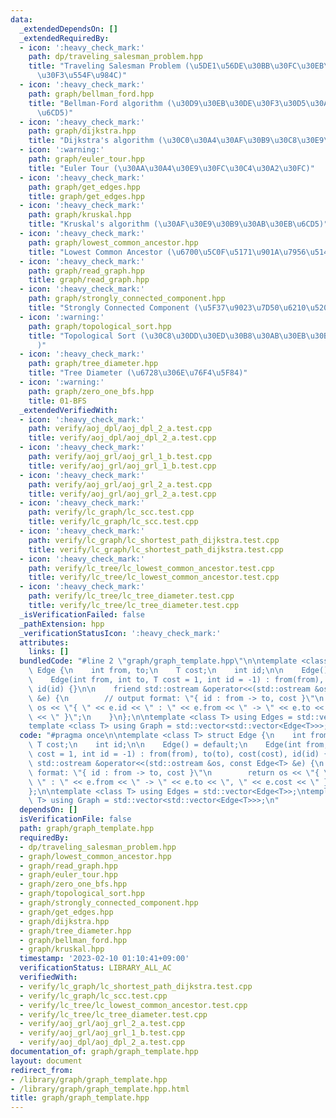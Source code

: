 ```yaml
---
data:
  _extendedDependsOn: []
  _extendedRequiredBy:
  - icon: ':heavy_check_mark:'
    path: dp/traveling_salesman_problem.hpp
    title: "Traveling Salesman Problem (\u5DE1\u56DE\u30BB\u30FC\u30EB\u30B9\u30DE\
      \u30F3\u554F\u984C)"
  - icon: ':heavy_check_mark:'
    path: graph/bellman_ford.hpp
    title: "Bellman-Ford algorithm (\u30D9\u30EB\u30DE\u30F3\u30D5\u30A9\u30FC\u30C9\
      \u6CD5)"
  - icon: ':heavy_check_mark:'
    path: graph/dijkstra.hpp
    title: "Dijkstra's algorithm (\u30C0\u30A4\u30AF\u30B9\u30C8\u30E9\u6CD5)"
  - icon: ':warning:'
    path: graph/euler_tour.hpp
    title: "Euler Tour (\u30AA\u30A4\u30E9\u30FC\u30C4\u30A2\u30FC)"
  - icon: ':heavy_check_mark:'
    path: graph/get_edges.hpp
    title: graph/get_edges.hpp
  - icon: ':heavy_check_mark:'
    path: graph/kruskal.hpp
    title: "Kruskal's algorithm (\u30AF\u30E9\u30B9\u30AB\u30EB\u6CD5)"
  - icon: ':heavy_check_mark:'
    path: graph/lowest_common_ancestor.hpp
    title: "Lowest Common Ancestor (\u6700\u5C0F\u5171\u901A\u7956\u5148)"
  - icon: ':heavy_check_mark:'
    path: graph/read_graph.hpp
    title: graph/read_graph.hpp
  - icon: ':heavy_check_mark:'
    path: graph/strongly_connected_component.hpp
    title: "Strongly Connected Component (\u5F37\u9023\u7D50\u6210\u5206)"
  - icon: ':warning:'
    path: graph/topological_sort.hpp
    title: "Topological Sort (\u30C8\u30DD\u30ED\u30B8\u30AB\u30EB\u30BD\u30FC\u30C8\
      )"
  - icon: ':heavy_check_mark:'
    path: graph/tree_diameter.hpp
    title: "Tree Diameter (\u6728\u306E\u76F4\u5F84)"
  - icon: ':warning:'
    path: graph/zero_one_bfs.hpp
    title: 01-BFS
  _extendedVerifiedWith:
  - icon: ':heavy_check_mark:'
    path: verify/aoj_dpl/aoj_dpl_2_a.test.cpp
    title: verify/aoj_dpl/aoj_dpl_2_a.test.cpp
  - icon: ':heavy_check_mark:'
    path: verify/aoj_grl/aoj_grl_1_b.test.cpp
    title: verify/aoj_grl/aoj_grl_1_b.test.cpp
  - icon: ':heavy_check_mark:'
    path: verify/aoj_grl/aoj_grl_2_a.test.cpp
    title: verify/aoj_grl/aoj_grl_2_a.test.cpp
  - icon: ':heavy_check_mark:'
    path: verify/lc_graph/lc_scc.test.cpp
    title: verify/lc_graph/lc_scc.test.cpp
  - icon: ':heavy_check_mark:'
    path: verify/lc_graph/lc_shortest_path_dijkstra.test.cpp
    title: verify/lc_graph/lc_shortest_path_dijkstra.test.cpp
  - icon: ':heavy_check_mark:'
    path: verify/lc_tree/lc_lowest_common_ancestor.test.cpp
    title: verify/lc_tree/lc_lowest_common_ancestor.test.cpp
  - icon: ':heavy_check_mark:'
    path: verify/lc_tree/lc_tree_diameter.test.cpp
    title: verify/lc_tree/lc_tree_diameter.test.cpp
  _isVerificationFailed: false
  _pathExtension: hpp
  _verificationStatusIcon: ':heavy_check_mark:'
  attributes:
    links: []
  bundledCode: "#line 2 \"graph/graph_template.hpp\"\n\ntemplate <class T> struct\
    \ Edge {\n    int from, to;\n    T cost;\n    int id;\n\n    Edge() = default;\n\
    \    Edge(int from, int to, T cost = 1, int id = -1) : from(from), to(to), cost(cost),\
    \ id(id) {}\n\n    friend std::ostream &operator<<(std::ostream &os, const Edge<T>\
    \ &e) {\n        // output format: \"{ id : from -> to, cost }\"\n        return\
    \ os << \"{ \" << e.id << \" : \" << e.from << \" -> \" << e.to << \", \" << e.cost\
    \ << \" }\";\n    }\n};\n\ntemplate <class T> using Edges = std::vector<Edge<T>>;\n\
    template <class T> using Graph = std::vector<std::vector<Edge<T>>>;\n"
  code: "#pragma once\n\ntemplate <class T> struct Edge {\n    int from, to;\n   \
    \ T cost;\n    int id;\n\n    Edge() = default;\n    Edge(int from, int to, T\
    \ cost = 1, int id = -1) : from(from), to(to), cost(cost), id(id) {}\n\n    friend\
    \ std::ostream &operator<<(std::ostream &os, const Edge<T> &e) {\n        // output\
    \ format: \"{ id : from -> to, cost }\"\n        return os << \"{ \" << e.id <<\
    \ \" : \" << e.from << \" -> \" << e.to << \", \" << e.cost << \" }\";\n    }\n\
    };\n\ntemplate <class T> using Edges = std::vector<Edge<T>>;\ntemplate <class\
    \ T> using Graph = std::vector<std::vector<Edge<T>>>;\n"
  dependsOn: []
  isVerificationFile: false
  path: graph/graph_template.hpp
  requiredBy:
  - dp/traveling_salesman_problem.hpp
  - graph/lowest_common_ancestor.hpp
  - graph/read_graph.hpp
  - graph/euler_tour.hpp
  - graph/zero_one_bfs.hpp
  - graph/topological_sort.hpp
  - graph/strongly_connected_component.hpp
  - graph/get_edges.hpp
  - graph/dijkstra.hpp
  - graph/tree_diameter.hpp
  - graph/bellman_ford.hpp
  - graph/kruskal.hpp
  timestamp: '2023-02-10 01:10:41+09:00'
  verificationStatus: LIBRARY_ALL_AC
  verifiedWith:
  - verify/lc_graph/lc_shortest_path_dijkstra.test.cpp
  - verify/lc_graph/lc_scc.test.cpp
  - verify/lc_tree/lc_lowest_common_ancestor.test.cpp
  - verify/lc_tree/lc_tree_diameter.test.cpp
  - verify/aoj_grl/aoj_grl_2_a.test.cpp
  - verify/aoj_grl/aoj_grl_1_b.test.cpp
  - verify/aoj_dpl/aoj_dpl_2_a.test.cpp
documentation_of: graph/graph_template.hpp
layout: document
redirect_from:
- /library/graph/graph_template.hpp
- /library/graph/graph_template.hpp.html
title: graph/graph_template.hpp
---
```

